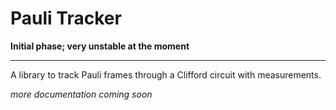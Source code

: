 # Pauli Tracker

**Initial phase; very unstable at the moment**
___

A library to track Pauli frames through a Clifford circuit with measurements.

*more documentation coming soon*

